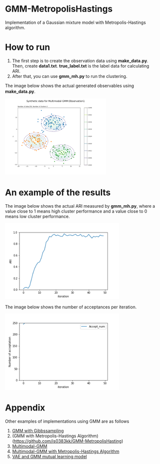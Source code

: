 # GMM-MetropolisHastings
Implementation of a Gaussian mixture model with Metropolis-Hastings algorithm.  

# How to run

1. The first step is to create the observation data using **make_data.py**. Then, create **data1.txt**. **true_label.txt** is the label data for calculating ARI.
2. After that, you can use **gmm_mh.py** to run the clustering.  

The image below shows the actual generated observables using **make_data.py**.　　
<div>
	<img src='/image/data1.png' height="250px">
</div>

# An example of the results
The image below shows the actual ARI measured by **gmm_mh.py**, where a value close to 1 means high cluster performance and a value close to 0 means low cluster performance.  

<div>
	<img src='/image/ari.png' height="250px">
</div>

The image below shows the number of acceptances per iteration.  
<div>
	<img src='/image/accept.png' height="250px">
</div>

# Appendix
Other examples of implementations using GMM are as follows  
1. [GMM with Gibbssampling](https://github.com/is0383kk/GMM-Gibbs)
2. (GMM with Metropolis-Hastings Algorithm)(https://github.com/is0383kk/GMM-MetropolisHasting)
3. [Multimodal-GMM](https://github.com/is0383kk/Multimodal-GMM)
4. [Multimodal-GMM with Metropolis-Hastings Algorithm](https://github.com/is0383kk/Inter-GMM)
5. [VAE and GMM mutual learning model](https://github.com/is0383kk/Pytorch_VAE-GMM)
